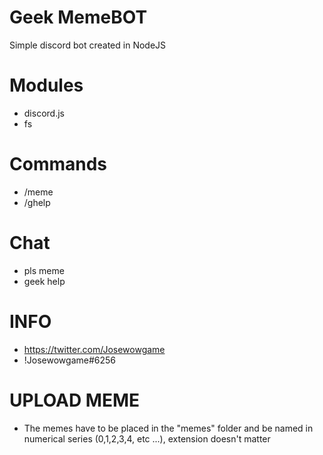 # Geek MemeBOT
Simple discord bot created in NodeJS

# Modules
- discord.js
- fs
# Commands
- /meme
- /ghelp

# Chat 
- pls meme
- geek help

# INFO
- https://twitter.com/Josewowgame
- !Josewowgame#6256
# UPLOAD MEME
- The memes have to be placed in the "memes" folder and be named in numerical series (0,1,2,3,4, etc ...), extension doesn't matter
